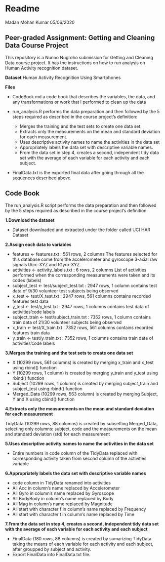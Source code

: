 Readme
================
Madan Mohan Kumar
05/06/2020

## Peer-graded Assignment: Getting and Cleaning Data Course Project

This repository is a Nunno Nugroho submission for Getting and Cleaning
Data course project. It has the instructions on how to run analysis on
Human Activity recognition dataset.

**Dataset** Human Activity Recognition Using Smartphones

**Files**

  - CodeBook.md a code book that describes the variables, the data, and
    any transformations or work that I performed to clean up the data

  - run\_analysis.R performs the data preparation and then followed by
    the 5 steps required as described in the course project’s
    definition:
    
      - Merges the training and the test sets to create one data set.
      - Extracts only the measurements on the mean and standard
        deviation for each measurement.
      - Uses descriptive activity names to name the activities in the
        data set
      - Appropriately labels the data set with descriptive variable
        names.
      - From the data set in step 4, creates a second, independent tidy
        data set with the average of each variable for each activity and
        each subject.

  - FinalData.txt is the exported final data after going through all the
    sequences described above.

## Code Book

The run\_analysis.R script performs the data preparation and then
followed by the 5 steps required as described in the course project’s
definition.

**1.Download the dataset**

  - Dataset downloaded and extracted under the folder called UCI HAR
    Dataset

**2.Assign each data to variables**

  - features \<- features.txt : 561 rows, 2 columns The features
    selected for this database come from the accelerometer and gyroscope
    3-axial raw signals tAcc-XYZ and tGyro-XYZ.
  - activities \<- activity\_labels.txt : 6 rows, 2 columns List of
    activities performed when the corresponding measurements were taken
    and its codes (labels)
  - subject\_test \<- test/subject\_test.txt : 2947 rows, 1 column
    contains test data of 9/30 volunteer test subjects being observed
  - x\_test \<- test/X\_test.txt : 2947 rows, 561 columns contains
    recorded features test data
  - y\_test \<- test/y\_test.txt : 2947 rows, 1 columns contains test
    data of activities’code labels
  - subject\_train \<- test/subject\_train.txt : 7352 rows, 1 column
    contains train data of 21/30 volunteer subjects being observed
  - x\_train \<- test/X\_train.txt : 7352 rows, 561 columns contains
    recorded features train data
  - y\_train \<- test/y\_train.txt : 7352 rows, 1 columns contains train
    data of activities’code labels

**3.Merges the training and the test sets to create one data set**

  - X (10299 rows, 561 columns) is created by merging x\_train and
    x\_test using rbind() function
  - Y (10299 rows, 1 column) is created by merging y\_train and y\_test
    using rbind() function
  - Subject (10299 rows, 1 column) is created by merging subject\_train
    and subject\_test using rbind() function
  - Merged\_Data (10299 rows, 563 column) is created by merging Subject,
    Y and X using cbind() function

**4.Extracts only the measurements on the mean and standard deviation
for each measurement**

TidyData (10299 rows, 88 columns) is created by subsetting Merged\_Data,
selecting only columns: subject, code and the measurements on the mean
and standard deviation (std) for each measurement

**5.Uses descriptive activity names to name the activities in the data
set**

  - Entire numbers in code column of the TidyData replaced with
    corresponding activity taken from second column of the activities
    variable

**6.Appropriately labels the data set with descriptive variable names**

  - code column in TidyData renamed into activities
  - All Acc in column’s name replaced by Accelerometer
  - All Gyro in column’s name replaced by Gyroscope
  - All BodyBody in column’s name replaced by Body
  - All Mag in column’s name replaced by Magnitude
  - All start with character f in column’s name replaced by Frequency
  - All start with character t in column’s name replaced by Time

**7.From the data set in step 4, creates a second, independent tidy data
set with the average of each variable for each activity and each
subject**

  - FinalData (180 rows, 88 columns) is created by sumarizing TidyData
    taking the means of each variable for each activity and each
    subject, after groupped by subject and activity.
  - Export FinalData into FinalData.txt file.
